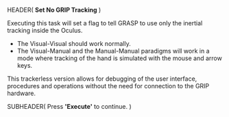 HEADER( __Set No GRIP Tracking__ )

Executing this task will set a flag to tell GRASP to use only the inertial tracking inside the Oculus.

- The Visual-Visual should work normally.
- The Visual-Manual and the Manual-Manual paradigms will work in a mode where tracking of the hand
is simulated with the mouse and arrow keys.

This trackerless version allows for debugging of the user interface, procedures and operations without 
the need for connection to the GRIP hardware.
 
SUBHEADER( Press __'Execute'__ to continue. )


